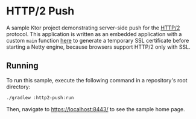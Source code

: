 # HTTP/2 Push

A sample Ktor project demonstrating server-side push for the [HTTP/2](https://ktor.io/docs/advanced-http2.html) protocol.
This application is written as an embedded application with a custom `main` function [here](src/Main.kt) to generate a temporary SSL certificate before starting a Netty engine, because browsers support HTTP/2 only with SSL. 

## Running

To run this sample, execute the following command in a repository's root directory:

```bash
./gradlew :http2-push:run
```
 
Then, navigate to [https://localhost:8443/](https://localhost:8443/) to see the sample home page.  
